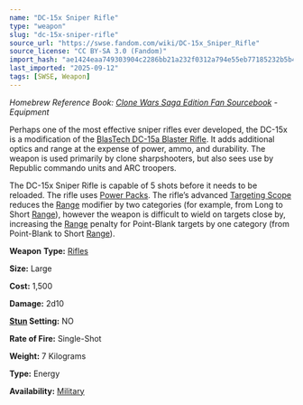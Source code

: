 ```yaml
---
name: "DC-15x Sniper Rifle"
type: "weapon"
slug: "dc-15x-sniper-rifle"
source_url: "https://swse.fandom.com/wiki/DC-15x_Sniper_Rifle"
source_license: "CC BY-SA 3.0 (Fandom)"
import_hash: "ae1424eaa749303904c2286bb21a232f0312a794e55eb77185232b5b4392a31b"
last_imported: "2025-09-12"
tags: [SWSE, Weapon]
---
```

*Homebrew Reference Book: [Clone Wars Saga Edition Fan Sourcebook](https://swse.fandom.com/wiki/Clone_Wars_Saga_Edition_Fan_Sourcebook) - Equipment*

Perhaps one of the most effective sniper rifles ever developed, the DC-15x is a modification of the [BlasTech DC-15a Blaster Rifle](https://swse.fandom.com/wiki/BlasTech_DC-15a_Blaster_Rifle). It adds additional optics and range at the expense of power, ammo, and durability. The weapon is used primarily by clone sharpshooters, but also sees use by Republic commando units and ARC troopers.

The DC-15x Sniper Rifle is capable of 5 shots before it needs to be reloaded. The rifle uses [Power Packs](https://swse.fandom.com/wiki/Power_Packs). The rifle’s advanced [Targeting Scope](https://swse.fandom.com/wiki/Targeting_Scope) reduces the [Range](https://swse.fandom.com/wiki/Range) modifier by two categories (for example, from Long to Short [Range](https://swse.fandom.com/wiki/Range)), however the weapon is difficult to wield on targets close by, increasing the [Range](https://swse.fandom.com/wiki/Range) penalty for Point-Blank targets by one category (from Point-Blank to Short [Range](https://swse.fandom.com/wiki/Range)). 

**Weapon** **Type:** [Rifles](https://swse.fandom.com/wiki/Rifles)

**Size:** Large

**Cost:** 1,500

**Damage:** 2d10

**[Stun](https://swse.fandom.com/wiki/Stun) Setting:** NO

**Rate of Fire:** Single-Shot

**Weight:** 7 Kilograms

**Type:** Energy

**Availability:** [Military](https://swse.fandom.com/wiki/Military)